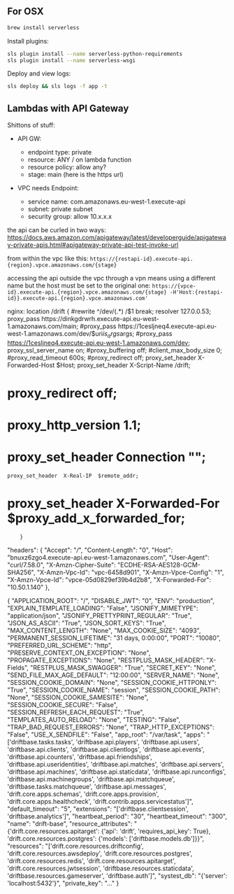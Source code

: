## For OSX

```bash
brew install serverless
```

Install plugins:

```bash
sls plugin install --name serverless-python-requirements
sls plugin install --name serverless-wsgi
```


Deploy and view logs:

```bash
sls deploy && sls logs -f app -t
```

## Lambdas with API Gateway

Shittons of stuff:

- API GW:
  - endpoint type: private
  - resource: ANY / on lambda function
  - resource policy: allow any?
  - stage: main (here is the https url)

- VPC needs Endpoint:
  - service name: com.amazonaws.eu-west-1.execute-api
  - subnet: private subnet
  - security group: allow 10.x.x.x

the api can be curled in two ways:
https://docs.aws.amazon.com/apigateway/latest/developerguide/apigateway-private-apis.html#apigateway-private-api-test-invoke-url

from within the vpc like this:
`https://{restapi-id}.execute-api.{region}.vpce.amazonaws.com/{stage}`

accessing the api outside the vpc through a vpn means using a different name but the host must be set to the original one:
`https://{vpce-id}.execute-api.{region}.vpce.amazonaws.com/{stage} -H'Host:{restapi-id}}.execute-api.{region}.vpce.amazonaws.com'`




nginx:
       location /drift {
            #rewrite  ^/dev/(.*) /$1 break;
            resolver 127.0.0.53;
            proxy_pass https://dinkgdrwrh.execute-api.eu-west-1.amazonaws.com/main;
            #proxy_pass https://1cesljneq4.execute-api.eu-west-1.amazonaws.com/dev/$uri$is_args$args;
            #proxy_pass https://1cesljneq4.execute-api.eu-west-1.amazonaws.com/dev;
            proxy_ssl_server_name on;
            #proxy_buffering off;
            #client_max_body_size 0;
            #proxy_read_timeout 600s;
            #proxy_redirect off;
    proxy_set_header X-Forwarded-Host $Host;
    proxy_set_header X-Script-Name /drift;
 #   proxy_redirect off;
 #   proxy_http_version 1.1;
 #   proxy_set_header Connection "";
    proxy_set_header  X-Real-IP  $remote_addr;
 #   proxy_set_header  X-Forwarded-For $proxy_add_x_forwarded_for;
        }





"headers": {
        "Accept": "*/*",
        "Content-Length": "0",
        "Host": "bnuxz6zgo4.execute-api.eu-west-1.amazonaws.com",
        "User-Agent": "curl/7.58.0",
        "X-Amzn-Cipher-Suite": "ECDHE-RSA-AES128-GCM-SHA256",
        "X-Amzn-Vpc-Id": "vpc-6458d901",
        "X-Amzn-Vpce-Config": "1",
        "X-Amzn-Vpce-Id": "vpce-05d0829ef39b4d2b8",
        "X-Forwarded-For": "10.50.1.140"
    },



{
    "APPLICATION_ROOT": "/",
    "DISABLE_JWT": "0",
    "ENV": "production",
    "EXPLAIN_TEMPLATE_LOADING": "False",
    "JSONIFY_MIMETYPE": "application/json",
    "JSONIFY_PRETTYPRINT_REGULAR": "True",
    "JSON_AS_ASCII": "True",
    "JSON_SORT_KEYS": "True",
    "MAX_CONTENT_LENGTH": "None",
    "MAX_COOKIE_SIZE": "4093",
    "PERMANENT_SESSION_LIFETIME": "31 days, 0:00:00",
    "PORT": "10080",
    "PREFERRED_URL_SCHEME": "http",
    "PRESERVE_CONTEXT_ON_EXCEPTION": "None",
    "PROPAGATE_EXCEPTIONS": "None",
    "RESTPLUS_MASK_HEADER": "X-Fields",
    "RESTPLUS_MASK_SWAGGER": "True",
    "SECRET_KEY": "None",
    "SEND_FILE_MAX_AGE_DEFAULT": "12:00:00",
    "SERVER_NAME": "None",
    "SESSION_COOKIE_DOMAIN": "None",
    "SESSION_COOKIE_HTTPONLY": "True",
    "SESSION_COOKIE_NAME": "session",
    "SESSION_COOKIE_PATH": "None",
    "SESSION_COOKIE_SAMESITE": "None",
    "SESSION_COOKIE_SECURE": "False",
    "SESSION_REFRESH_EACH_REQUEST": "True",
    "TEMPLATES_AUTO_RELOAD": "None",
    "TESTING": "False",
    "TRAP_BAD_REQUEST_ERRORS": "None",
    "TRAP_HTTP_EXCEPTIONS": "False",
    "USE_X_SENDFILE": "False",
    "app_root": "/var/task",
    "apps": "['driftbase.tasks.tasks', 'driftbase.api.players', 'driftbase.api.users', 'driftbase.api.clients', 'driftbase.api.clientlogs', 'driftbase.api.events', 'driftbase.api.counters', 'driftbase.api.friendships', 'driftbase.api.useridentities', 'driftbase.api.matches', 'driftbase.api.servers', 'driftbase.api.machines', 'driftbase.api.staticdata', 'driftbase.api.runconfigs', 'driftbase.api.machinegroups', 'driftbase.api.matchqueue', 'driftbase.tasks.matchqueue', 'driftbase.api.messages', 'drift.core.apps.schemas', 'drift.core.apps.provision', 'drift.core.apps.healthcheck', 'drift.contrib.apps.servicestatus']",
    "default_timeout": "5",
    "extensions": "['driftbase.clientsession', 'driftbase.analytics']",
    "heartbeat_period": "30",
    "heartbeat_timeout": "300",
    "name": "drift-base",
    "resource_attributes": "{'drift.core.resources.apitarget': {'api': 'drift', 'requires_api_key': True}, 'drift.core.resources.postgres': {'models': ['driftbase.models.db']}}",
    "resources": "['drift.core.resources.driftconfig', 'drift.core.resources.awsdeploy', 'drift.core.resources.postgres', 'drift.core.resources.redis', 'drift.core.resources.apitarget', 'drift.core.resources.jwtsession', 'driftbase.resources.staticdata', 'driftbase.resources.gameserver', 'driftbase.auth']",
    "systest_db": "{'server': 'localhost:5432'}",
    "private_key": "..."
}
